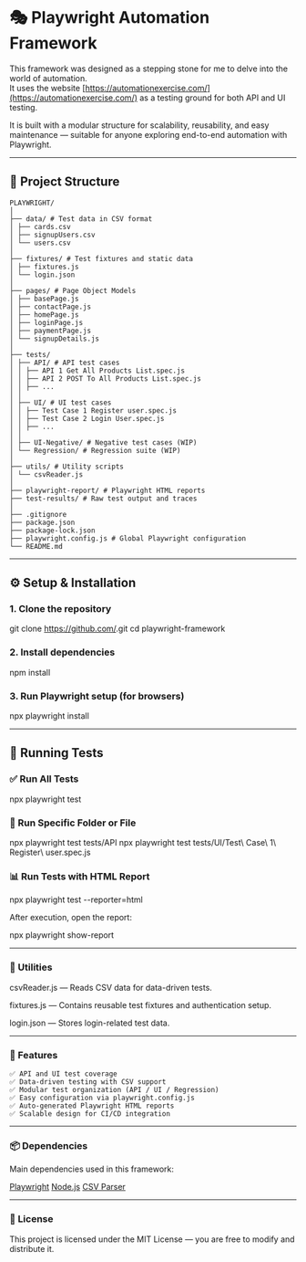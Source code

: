 # 🎭 Playwright Automation Framework

This framework was designed as a stepping stone for me to delve into the world of automation.  
It uses the website [https://automationexercise.com/](https://automationexercise.com/) as a testing ground for both API and UI testing.

It is built with a modular structure for scalability, reusability, and easy maintenance — suitable for anyone exploring end-to-end automation with Playwright.

---

## 📂 Project Structure
```
PLAYWRIGHT/
│
├── data/ # Test data in CSV format
│ ├── cards.csv
│ ├── signupUsers.csv
│ └── users.csv
│
├── fixtures/ # Test fixtures and static data
│ ├── fixtures.js
│ └── login.json
│
├── pages/ # Page Object Models
│ ├── basePage.js
│ ├── contactPage.js
│ ├── homePage.js
│ ├── loginPage.js
│ ├── paymentPage.js
│ └── signupDetails.js
│
├── tests/
│ ├── API/ # API test cases
│ │ ├── API 1 Get All Products List.spec.js
│ │ ├── API 2 POST To All Products List.spec.js
│ │ ├── ...
│ │
│ ├── UI/ # UI test cases
│ │ ├── Test Case 1 Register user.spec.js
│ │ ├── Test Case 2 Login User.spec.js
│ │ ├── ...
│ │
│ ├── UI-Negative/ # Negative test cases (WIP)
│ └── Regression/ # Regression suite (WIP)
│
├── utils/ # Utility scripts
│ └── csvReader.js
│
├── playwright-report/ # Playwright HTML reports
├── test-results/ # Raw test output and traces
│
├── .gitignore
├── package.json
├── package-lock.json
├── playwright.config.js # Global Playwright configuration
└── README.md
```
---

## ⚙️ Setup & Installation

### 1. Clone the repository

git clone https://github.com/<your-repo-name>.git
cd playwright-framework

### 2. Install dependencies

npm install

### 3. Run Playwright setup (for browsers)

npx playwright install

---

## 🚀 Running Tests

### ✅ Run All Tests

npx playwright test

### 🧪 Run Specific Folder or File

npx playwright test tests/API
npx playwright test tests/UI/Test\ Case\ 1\ Register\ user.spec.js

### 📊 Run Tests with HTML Report

npx playwright test --reporter=html

After execution, open the report:

npx playwright show-report

---

### 🧰 Utilities

csvReader.js — Reads CSV data for data-driven tests.

fixtures.js — Contains reusable test fixtures and authentication setup.

login.json — Stores login-related test data.

---

### 🧩 Features
```
✅ API and UI test coverage
✅ Data-driven testing with CSV support
✅ Modular test organization (API / UI / Regression)
✅ Easy configuration via playwright.config.js
✅ Auto-generated Playwright HTML reports
✅ Scalable design for CI/CD integration
```
---

### 📦 Dependencies

Main dependencies used in this framework:

[Playwright](https://playwright.dev)
[Node.js](https://nodejs.org/)
[CSV Parser](https://www.npmjs.com/package/csv-parser)

---

### 📜 License

This project is licensed under the MIT License — you are free to modify and distribute it.
